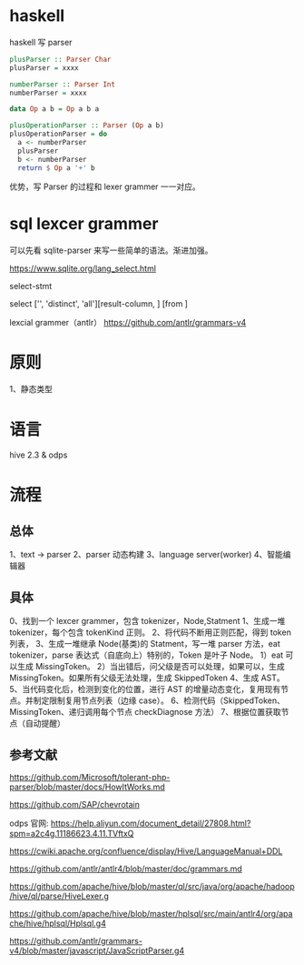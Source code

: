 # haskell

haskell 写 parser

```haskell
plusParser :: Parser Char
plusParser = xxxx

numberParser :: Parser Int
numberParser = xxxx

data Op a b = Op a b a

plusOperationParser :: Parser (Op a b)
plusOperationParser = do
  a <- numberParser
  plusParser
  b <- numberParser
  return $ Op a '+' b
```

优势，写 Parser 的过程和 lexer grammer 一一对应。

# sql lexcer grammer

可以先看 sqlite-parser 来写一些简单的语法。渐进加强。

https://www.sqlite.org/lang_select.html

select-stmt

select ['', 'distinct', 'all'][result-column, ] [from ]

lexcial grammer（antlr）
https://github.com/antlr/grammars-v4

# 原则

1、静态类型

# 语言

hive 2.3 & odps

# 流程

## 总体

1、text -> parser
2、parser 动态构建
3、language server(worker)
4、智能编辑器

## 具体

0、找到一个 lexcer grammer，包含 tokenizer，Node,Statment
1、生成一堆 tokenizer，每个包含 tokenKind 正则。
2、将代码不断用正则匹配，得到 token 列表，
3、生成一堆继承 Node(基类)的 Statment，写一堆 parser 方法，eat tokenizer，parse 表达式（自底向上）特别的，Token 是叶子 Node。
1）eat 可以生成 MissingToken。
2）当出错后，问父级是否可以处理，如果可以，生成 MissingToken。如果所有父级无法处理，生成 SkippedToken
4、生成 AST。
5、当代码变化后，检测到变化的位置，进行 AST 的增量动态变化，复用现有节点。并制定限制复用节点列表（边缘 case）。
6、检测代码（SkippedToken、MissingToken、递归调用每个节点 checkDiagnose 方法）
7、根据位置获取节点（自动提醒）

## 参考文献

https://github.com/Microsoft/tolerant-php-parser/blob/master/docs/HowItWorks.md

https://github.com/SAP/chevrotain

odps 官网: https://help.aliyun.com/document_detail/27808.html?spm=a2c4g.11186623.4.11.TVftxQ

https://cwiki.apache.org/confluence/display/Hive/LanguageManual+DDL

https://github.com/antlr/antlr4/blob/master/doc/grammars.md

https://github.com/apache/hive/blob/master/ql/src/java/org/apache/hadoop/hive/ql/parse/HiveLexer.g

https://github.com/apache/hive/blob/master/hplsql/src/main/antlr4/org/apache/hive/hplsql/Hplsql.g4

https://github.com/antlr/grammars-v4/blob/master/javascript/JavaScriptParser.g4
